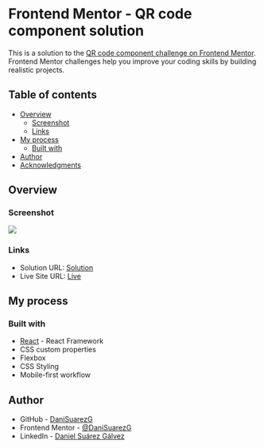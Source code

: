 # Frontend Mentor - QR code component solution

This is a solution to the [QR code component challenge on Frontend Mentor](https://www.frontendmentor.io/challenges/qr-code-component-iux_sIO_H). Frontend Mentor challenges help you improve your coding skills by building realistic projects. 

## Table of contents

- [Overview](#overview)
  - [Screenshot](#screenshot)
  - [Links](#links)
- [My process](#my-process)
  - [Built with](#built-with)
- [Author](#author)
- [Acknowledgments](#acknowledgments)

## Overview

### Screenshot

![](./public/screenshot.png)


### Links

- Solution URL: [Solution](https://www.frontendmentor.io/solutions/qr-challenge-using-react-lj6pEj2nTF)
- Live Site URL: [Live](https://danisuarezg-qr-challenge.netlify.app)

## My process

### Built with

- [React](https://reactjs.org/) - React Framework
- CSS custom properties
- Flexbox
- CSS Styling
- Mobile-first workflow

## Author

- GitHub - [DaniSuarezG](https://github.com/DaniSuarezG)
- Frontend Mentor - [@DaniSuarezG](https://www.frontendmentor.io/profile/DaniSuarezG)
- LinkedIn - [Daniel Suárez Gálvez](https://www.linkedin.com/in/daniel-su%C3%A1rez-g%C3%A1lvez-03434613b/)

